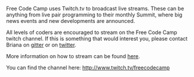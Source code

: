 Free Code Camp uses Twitch.tv to broadcast live streams. These can be anything from live pair programming to their monthly Summit, where big news events and new developments are announced.

All levels of coders are encouraged to stream on the Free Code Camp twitch channel. If this is something that would interest you, please contact Briana on [gitter](https://gitter.im/brianamarie) or on [twitter](https://twitter.com/brianamarie132).

More information on how to stream can be found [here](Stream-Your-Coding-Sessions-on-Twitch.tv).

You can find the channel here: http://www.twitch.tv/freecodecamp